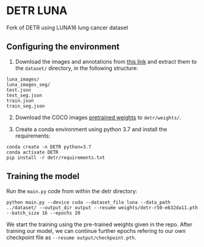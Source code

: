 # DETR LUNA
Fork of DETR using LUNA16 lung cancer dataset

## Configuring the environment
1. Download the images and annotations from [this link](https://drive.google.com/drive/folders/1OV2L7uz6oF4ac_XOd5iDsUWiG1eVaSN1?usp=sharing) and extract them to the `dataset/` directory, in the following structure:
```shell
luna_images/
luna_images_seg/
test.json
test_seg.json
train.json
train_seg.json
```

2. Download the COCO images [pretrained weights](https://dl.fbaipublicfiles.com/detr/detr-r50-e632da11.pth) to `detr/weights/`.


3. Create a conda environment using python 3.7 and install the requirements:
```console
conda create -n DETR python=3.7
conda activate DETR
pip install -r detr/requirements.txt
```

## Training the model
Run the `main.py` code from within the detr directory:
```console
python main.py --device cuda --dataset_file luna --data_path ../dataset/ --output_dir output --resume weights/detr-r50-e632da11.pth --batch_size 16 --epochs 20
```

We start the training using the pre-trained weights given in the repo. After training our model, we can continue further epochs refering to our own checkpoint file as `--resume output/checkpoint.pth`.
